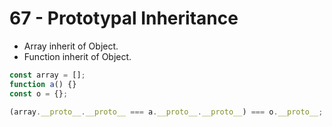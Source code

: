 # 67 - Prototypal Inheritance

- Array inherit of Object.
- Function inherit of Object.

```js
const array = [];
function a() {}
const o = {};

(array.__proto__.__proto__ === a.__proto__.__proto__) === o.__proto__;
```
